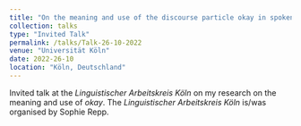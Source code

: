 ```yaml
---
title: "On the meaning and use of the discourse particle okay in spoken German "
collection: talks
type: "Invited Talk"
permalink: /talks/Talk-26-10-2022
venue: "Universität Köln"
date: 2022-26-10
location: "Köln, Deutschland"
---
```

Invited talk at the _Linguistischer Arbeitskreis Köln_ on my research on the meaning and use of _okay_. The _Linguistischer Arbeitskreis Köln_ is/was organised by Sophie Repp.